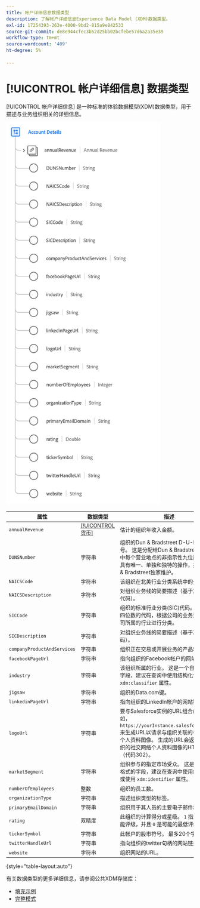 ```yaml
---
title: 帐户详细信息数据类型
description: 了解帐户详细信息Experience Data Model (XDM)数据类型。
exl-id: 17254393-263e-4000-9bd2-815a9e842533
source-git-commit: de8e944cfec3b52d25bb02bcfebe57d6a2a35e39
workflow-type: tm+mt
source-wordcount: '409'
ht-degree: 5%

---
```


# [!UICONTROL 帐户详细信息] 数据类型

[!UICONTROL 帐户详细信息] 是一种标准的体验数据模型(XDM)数据类型，用于描述与业务组织相关的详细信息。

![数据类型结构](../images/data-types/account-details.png)

| 属性 | 数据类型 | 描述 |
| --- | --- | --- |
| `annualRevenue` | [[!UICONTROL 货币]](./currency.md) | 估计的组织年收入金额。 |
| `DUNSNumber` | 字符串 | 组织的Dun &amp; Bradstreet D-U-N-S编号。 这是分配给Dun &amp; Bradstreet数据库中每个营业地点的非指示性九位数编号，具有唯一、单独和独特的操作，并由Dun &amp; Bradstreet独家维护。 |
| `NAICSCode` | 字符串 | 该组织在北美行业分类系统中的分类。 |
| `NAICSDescription` | 字符串 | 对组织业务线的简要描述（基于其NAICS代码）。 |
| `SICCode` | 字符串 | 组织的标准行业分类(SIC)代码。 这是一个四位数的代码，根据公司的业务活动对公司所属的行业进行分类。 |
| `SICDescription` | 字符串 | 对组织业务线的简要描述（基于其SIC代码）。 |
| `companyProductAndServices` | 字符串 | 组织正在交易或开展业务的产品和服务。 |
| `facebookPageUrl` | 字符串 | 指向组织的Facebook帐户的网站链接。 |
| `industry` | 字符串 | 该组织所属的行业。 这是一个自由格式的字段，建议在查询中使用结构化值或使用 `xdm:classifier` 属性。 |
| `jigsaw` | 字符串 | 组织的Data.com键。 |
| `linkedinPageUrl` | 字符串 | 指向组织的LinkedIn帐户的网站链接。 |
| `logoUrl` | 字符串 | 要与Salesforce实例的URL组合的路径(例如， `https://yourInstance.salesforce.com/`)来生成URL以请求与组织关联的社交网络个人资料图像。 生成的URL会返回指向组织的社交网络个人资料图像的HTTP重定向（代码302）。 |
| `marketSegment` | 字符串 | 组织参与的指定市场受众。 这是一个自由格式的字段，建议在查询中使用结构化值或使用 `xdm:identifier` 属性。 |
| `numberOfEmployees` | 整数 | 组织的员工数。 |
| `organizationType` | 字符串 | 描述组织类型的标签。 |
| `primaryEmailDomain` | 字符串 | 组织用于其人员的主要电子邮件域。 |
| `rating` | 双精度 | 此组织的计算得分或星级。 `1` 指示最大可能评级，并且 `0` 是可能的最低评级。 |
| `tickerSymbol` | 字符串 | 此帐户的股市符号。 最多20个字符。 |
| `twitterHandleUrl` | 字符串 | 指向组织的twitter句柄的网站链接。 |
| `website` | 字符串 | 组织网站的URL。 |

{style="table-layout:auto"}

有关数据类型的更多详细信息，请参阅公共XDM存储库：

* [填充示例](https://github.com/adobe/xdm/blob/master/components/datatypes/b2b/account-organization.example.1.json)
* [完整模式](https://github.com/adobe/xdm/blob/master/components/datatypes/b2b/account-organization.schema.json)

